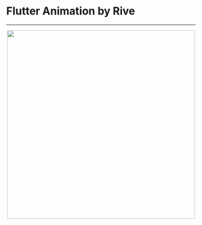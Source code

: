 # Flutter Animation by Rive

---
<p align="center">
      <img width="500" src="https://user-images.githubusercontent.com/51033703/227336264-2bfa3b5b-003f-41be-9c5d-573da1070326.png">
 </p>
